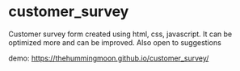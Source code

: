 # customer_survey
Customer survey form created using html, css, javascript. It can be optimized more and can be improved.  Also open to suggestions

demo: https://thehummingmoon.github.io/customer_survey/
